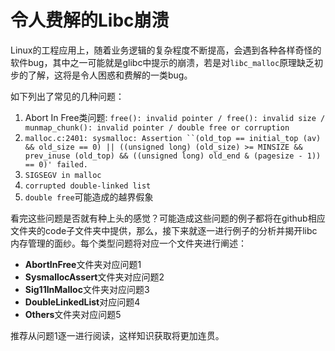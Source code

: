 # 令人费解的Libc崩溃

Linux的工程应用上，随着业务逻辑的复杂程度不断提高，会遇到各种各样奇怪的软件bug，其中之一可能就是glibc中提示的崩溃，若是对`libc_malloc`原理缺乏初步的了解，这将是令人困惑和费解的一类bug。

如下列出了常见的几种问题：

1. Abort In Free类问题:  `free(): invalid pointer / free(): invalid size / munmap_chunk(): invalid pointer / double free or corruption`
2. `malloc.c:2401: sysmalloc: Assertion ``(old_top == initial_top (av) && old_size == 0) || ((unsigned long) (old_size) >= MINSIZE && prev_inuse (old_top) && ((unsigned long) old_end & (pagesize - 1)) == 0)' failed.`
3. `SIGSEGV in malloc`
4. `corrupted double-linked list`
5. `double free`可能造成的越界假象

看完这些问题是否就有种上头的感觉？可能造成这些问题的例子都将在github相应文件夹的code子文件夹中提供，那么，接下来就逐一进行例子的分析并揭开libc内存管理的面纱。每个类型问题将对应一个文件夹进行阐述：

- **AbortInFree**文件夹对应问题1
- **SysmallocAssert**文件夹对应问题2
- **Sig11InMalloc**文件夹对应问题3
- **DoubleLinkedList**对应问题4
- **Others**文件夹对应问题5

推荐从问题1逐一进行阅读，这样知识获取将更加连贯。